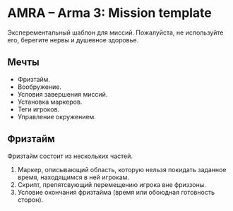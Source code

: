 AMRA – Arma 3: Mission template
====
Эксперементальный шаблон для миссий. Пожалуйста, не используйте его, берегите нервы и душевное здоровье.

Мечты
-----
- Фризтайм.
- Вообружение.
- Условия завершения миссий.
- Установка маркеров.
- Теги игроков.
- Управление окружением.

Фризтайм
--------

Фризтайм состоит из нескольких частей.

1. Маркер, описывающий область, которую нельзя покидать заданное время, находящимся в ней игрокам.
2. Скрипт, препятсвующий перемещению игрока вне фриззоны.
3. Условие окончания фризтайма (время или обоюдная готовность сторон).